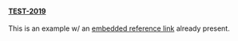 #### [TEST-2019]

This is an example w/ an [embedded reference link] already present.

[embedded reference link]: https://google.com

[TEST-2019]: http://example.com/browse/TEST-2019
